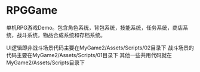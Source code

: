 # RPGGame
单机RPG游戏Demo。包含角色系统，背包系统，技能系统，任务系统，商店系统，战斗系统，物品合成系统和存档系统。

UI逻辑即非战斗场景代码主要在MyGame2/Assets/Scripts/02目录下
战斗场景的代码主要在MyGame2/Assets/Scripts/01目录下
其他一些共用代码就在MyGame2/Assets/Scripts目录下

